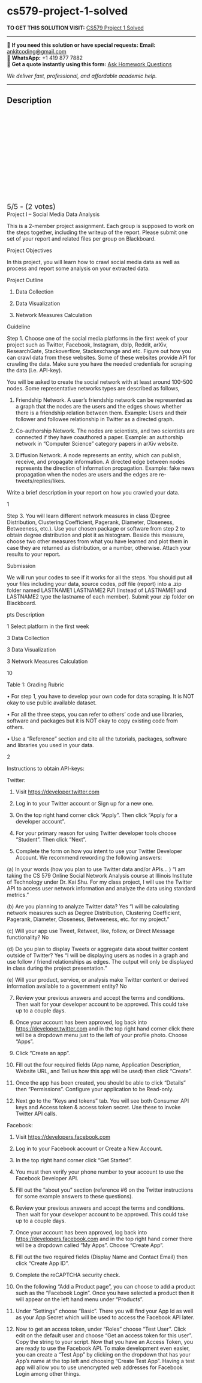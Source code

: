 # cs579-project-1-solved
**TO GET THIS SOLUTION VISIT:** [CS579 Project 1 Solved](https://www.ankitcodinghub.com/product/cs-579-online-social-network-analysis-solved-3/)


---

📩 **If you need this solution or have special requests:** **Email:** ankitcoding@gmail.com  
📱 **WhatsApp:** +1 419 877 7882  
📄 **Get a quote instantly using this form:** [Ask Homework Questions](https://www.ankitcodinghub.com/services/ask-homework-questions/)

*We deliver fast, professional, and affordable academic help.*

---

<h2>Description</h2>



<div class="kk-star-ratings kksr-auto kksr-align-center kksr-valign-top" data-payload="{&quot;align&quot;:&quot;center&quot;,&quot;id&quot;:&quot;123374&quot;,&quot;slug&quot;:&quot;default&quot;,&quot;valign&quot;:&quot;top&quot;,&quot;ignore&quot;:&quot;&quot;,&quot;reference&quot;:&quot;auto&quot;,&quot;class&quot;:&quot;&quot;,&quot;count&quot;:&quot;2&quot;,&quot;legendonly&quot;:&quot;&quot;,&quot;readonly&quot;:&quot;&quot;,&quot;score&quot;:&quot;5&quot;,&quot;starsonly&quot;:&quot;&quot;,&quot;best&quot;:&quot;5&quot;,&quot;gap&quot;:&quot;4&quot;,&quot;greet&quot;:&quot;Rate this product&quot;,&quot;legend&quot;:&quot;5\/5 - (2 votes)&quot;,&quot;size&quot;:&quot;24&quot;,&quot;title&quot;:&quot;CS579 Project 1 Solved&quot;,&quot;width&quot;:&quot;138&quot;,&quot;_legend&quot;:&quot;{score}\/{best} - ({count} {votes})&quot;,&quot;font_factor&quot;:&quot;1.25&quot;}">

<div class="kksr-stars">

<div class="kksr-stars-inactive">
            <div class="kksr-star" data-star="1" style="padding-right: 4px">


<div class="kksr-icon" style="width: 24px; height: 24px;"></div>
        </div>
            <div class="kksr-star" data-star="2" style="padding-right: 4px">


<div class="kksr-icon" style="width: 24px; height: 24px;"></div>
        </div>
            <div class="kksr-star" data-star="3" style="padding-right: 4px">


<div class="kksr-icon" style="width: 24px; height: 24px;"></div>
        </div>
            <div class="kksr-star" data-star="4" style="padding-right: 4px">


<div class="kksr-icon" style="width: 24px; height: 24px;"></div>
        </div>
            <div class="kksr-star" data-star="5" style="padding-right: 4px">


<div class="kksr-icon" style="width: 24px; height: 24px;"></div>
        </div>
    </div>

<div class="kksr-stars-active" style="width: 138px;">
            <div class="kksr-star" style="padding-right: 4px">


<div class="kksr-icon" style="width: 24px; height: 24px;"></div>
        </div>
            <div class="kksr-star" style="padding-right: 4px">


<div class="kksr-icon" style="width: 24px; height: 24px;"></div>
        </div>
            <div class="kksr-star" style="padding-right: 4px">


<div class="kksr-icon" style="width: 24px; height: 24px;"></div>
        </div>
            <div class="kksr-star" style="padding-right: 4px">


<div class="kksr-icon" style="width: 24px; height: 24px;"></div>
        </div>
            <div class="kksr-star" style="padding-right: 4px">


<div class="kksr-icon" style="width: 24px; height: 24px;"></div>
        </div>
    </div>
</div>


<div class="kksr-legend" style="font-size: 19.2px;">
            5/5 - (2 votes)    </div>
    </div>
Project I – Social Media Data Analysis

This is a 2-member project assignment. Each group is supposed to work on the steps together, including the writeup of the report. Please submit one set of your report and related files per group on Blackboard.

Project Objectives

In this project, you will learn how to crawl social media data as well as process and report some analysis on your extracted data.

Project Outline

1. Data Collection

2. Data Visualization

3. Network Measures Calculation

Guideline

Step 1. Choose one of the social media platforms in the first week of your project such as Twitter, Facebook, Instagram, dblp, Reddit, arXiv, ResearchGate, Stackoverflow, Stackexchange and etc. Figure out how you can crawl data from these websites. Some of these websites provide API for crawling the data. Make sure you have the needed credentials for scraping the data (i.e. API-key).

You will be asked to create the social network with at least around 100-500 nodes. Some representative networks types are described as follows,

1. Friendship Network. A user’s friendship network can be represented as a graph that the nodes are the users and the edges shows whether there is a friendship relation between them. Example: Users and their follower and followee relationship in Twitter as a directed graph.

2. Co-authorship Network. The nodes are scientists, and two scientists are connected if they have coauthored a paper. Example: an authorship network in “Computer Science” category papers in arXiv website.

3. Diffusion Network. A node represents an entity, which can publish, receive, and propagate information. A directed edge between nodes represents the direction of information propagation. Example: fake news propagation when the nodes are users and the edges are re-tweets/replies/likes.

Write a brief description in your report on how you crawled your data.

1

Step 3. You will learn different network measures in class (Degree Distribution, Clustering Coefficient, Pagerank, Diameter, Closeness, Betweeness, etc.). Use your chosen package or software from step 2 to obtain degree distribution and plot it as histogram. Beside this measure, choose two other measures from what you have learned and plot them in case they are returned as distribution, or a number, otherwise. Attach your results to your report.

Submission

We will run your codes to see if it works for all the steps. You should put all your files including your data, source codes, pdf file (report) into a .zip folder named LASTNAME1 LASTNAME2 PJ1 (Instead of LASTNAME1 and LASTNAME2 type the lastname of each member). Submit your zip folder on Blackboard.

pts Description

1 Select platform in the first week

3 Data Collection

3 Data Visualization

3 Network Measures Calculation

10

Table 1: Grading Rubric

• For step 1, you have to develop your own code for data scraping. It is NOT okay to use public available dataset.

• For all the three steps, you can refer to others’ code and use libraries, software and packages but it is NOT okay to copy existing code from others.

• Use a “Reference” section and cite all the tutorials, packages, software and libraries you used in your data.

2

Instructions to obtain API-keys:

Twitter:

1. Visit https://developer.twitter.com

2. Log in to your Twitter account or Sign up for a new one.

3. On the top right hand corner click “Apply”. Then click “Apply for a developer account”.

4. For your primary reason for using Twitter developer tools choose “Student”. Then click “Next”.

6. Complete the form on how you intent to use your Twitter Developer Account. We recommend rewording the following answers:

(a) In your words (how you plan to use Twitter data and/or APIs… ) “I am taking the CS 579 Online Social Network Analysis course at Illinois Institute of Technology under Dr. Kai Shu. For my class project, I will use the Twitter API to access user network information and analyze the data using standard metrics.”

(b) Are you planning to analyze Twitter data? Yes “I will be calculating network measures such as Degree Distribution, Clustering Coefficient, Pagerank, Diameter, Closeness, Betweeness, etc. for my project.”

(c) Will your app use Tweet, Retweet, like, follow, or Direct Message functionality? No

(d) Do you plan to display Tweets or aggregate data about twitter content outside of Twitter? Yes “I will be displaying users as nodes in a graph and use follow / friend relationships as edges. The output will only be displayed in class during the project presentation.”

(e) Will your product, service, or analysis make Twitter content or derived information available to a government entity? No

7. Review your previous answers and accept the terms and conditions. Then wait for your developer account to be approved. This could take up to a couple days.

8. Once your account has been approved, log back into https://developer.twitter.com and in the top right hand corner click there will be a dropdown menu just to the left of your profile photo. Choose “Apps”.

9. Click “Create an app”.

10. Fill out the four required fields (App name, Application Description, Website URL, and Tell us how this app will be used) then click “Create”.

11. Once the app has been created, you should be able to click “Details” then “Permissions”. Configure your application to be Read-only.

12. Next go to the “Keys and tokens” tab. You will see both Consumer API keys and Access token &amp; access token secret. Use these to invoke Twitter API calls.

Facebook:

1. Visit https://developers.facebook.com

2. Log in to your Facebook account or Create a New Account.

3. In the top right hand corner click “Get Started”.

4. You must then verify your phone number to your account to use the Facebook Developer API.

5. Fill out the “about you” section (reference #6 on the Twitter instructions for some example answers to these questions).

6. Review your previous answers and accept the terms and conditions. Then wait for your developer account to be approved. This could take up to a couple days.

7. Once your account has been approved, log back into https://developers.facebook.com and in the top right hand corner there will be a dropdown called “My Apps”. Choose “Create App”.

8. Fill out the two required fields (Display Name and Contact Email) then click “Create App ID”.

9. Complete the reCAPTCHA security check.

10. On the following “Add a Product page”, you can choose to add a product such as the “Facebook Login”. Once you have selected a product then it will appear on the left hand menu under “Products”.

11. Under “Settings” choose “Basic”. There you will find your App Id as well as your App Secret which will be used to access the Facebook API later.

12. Now to get an access token, under “Roles” choose “Test User”. Click edit on the default user and choose “Get an access token for this user”. Copy the string to your script. Now that you have an Access Token, you are ready to use the Facebook API. To make development even easier, you can create a “Test App” by clicking on the dropdown that has your App’s name at the top left and choosing “Create Test App”. Having a test app will allow you to use unencrypted web addresses for Facebook Login among other things.
